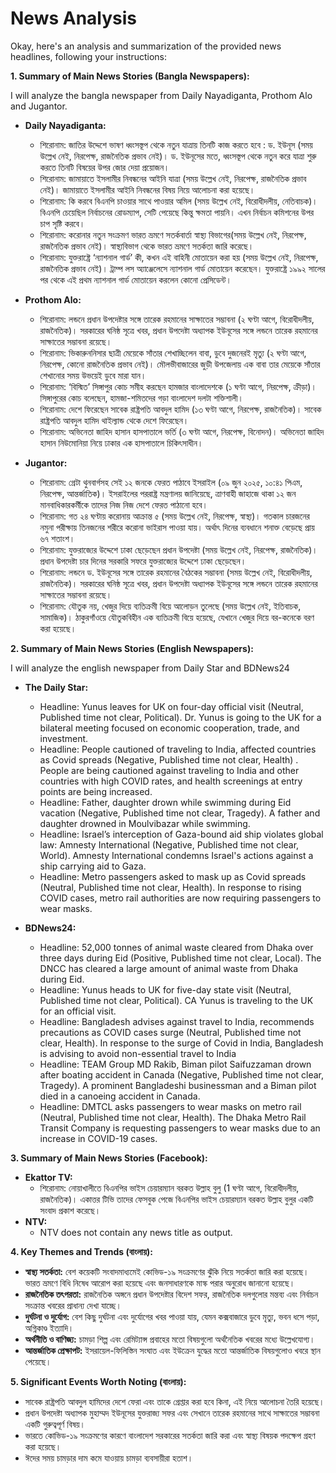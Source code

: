 # News Analysis

Okay, here's an analysis and summarization of the provided news headlines, following your instructions:

**1. Summary of Main News Stories (Bangla Newspapers):**

I will analyze the bangla newspaper from Daily Nayadiganta, Prothom Alo and Jugantor.

*   **Daily Nayadiganta:**
    *   শিরোনাম: জাতির উদ্দেশে ভাষণ ধ্বংসস্তূপ থেকে নতুন যাত্রায় তিনটি কাজ করতে হবে : ড. ইউনূস (সময় উল্লেখ নেই, নিরপেক্ষ, রাজনৈতিক প্রভাব নেই)। ড. ইউনূসের মতে, ধ্বংসস্তূপ থেকে নতুন করে যাত্রা শুরু করতে তিনটি বিষয়ের উপর জোর দেয়া প্রয়োজন।
    *   শিরোনাম: জামায়াতে ইসলামীর নিবন্ধনের আইনি যাত্রা (সময় উল্লেখ নেই, নিরপেক্ষ, রাজনৈতিক প্রভাব নেই)। জামায়াতে ইসলামীর আইনি নিবন্ধনের বিষয় নিয়ে আলোচনা করা হয়েছে।
    *   শিরোনাম: কি করবে বিএনপি চাওয়ার সাথে পাওয়ার অমিল (সময় উল্লেখ নেই, বিরোধীদলীয়, নেতিবাচক)। বিএনপি চেয়েছিল নির্বাচনের রোডম্যাপ, সেটি পেয়েছে কিন্তু ক্ষমতা পায়নি। এখন নির্বাচন কমিশনের উপর চাপ সৃষ্টি করবে।
    *   শিরোনাম: করোনার নতুন সংক্রমণ ভারত ভ্রমণে সতর্কবার্তা স্বাস্থ্য বিভাগের(সময় উল্লেখ নেই, নিরপেক্ষ, রাজনৈতিক প্রভাব নেই)। স্বাস্থ্যবিভাগ থেকে ভারত ভ্রমণে সতর্কতা জারি করেছে।
    *   শিরোনাম: যুক্তরাষ্ট্রে ‘ন্যাশনাল গার্ড’ কী, কখন এই বাহিনী মোতায়েন করা হয় (সময় উল্লেখ নেই, নিরপেক্ষ, রাজনৈতিক প্রভাব নেই)। ট্রাম্প লস অ্যাঞ্জেলেসে ন্যাশনাল গার্ড মোতায়েন করেছেন। যুক্তরাষ্ট্রে ১৯৯২ সালের পর থেকে এই প্রথম ন্যাশনাল গার্ড মোতায়েন করলেন কোনো প্রেসিডেন্ট।

*   **Prothom Alo:**
    *   শিরোনাম: লন্ডনে প্রধান উপদেষ্টার সঙ্গে তারেক রহমানের সাক্ষাতের সম্ভাবনা (২ ঘণ্টা আগে, বিরোধীদলীয়, রাজনৈতিক)। সরকারের ঘনিষ্ঠ সূত্রে খবর, প্রধান উপদেষ্টা অধ্যাপক ইউনূসের সঙ্গে লন্ডনে তারেক রহমানের সাক্ষাতের সম্ভাবনা রয়েছে।
    *   শিরোনাম: ভিকারুননিসার ছাত্রী মেয়েকে সাঁতার শেখাচ্ছিলেন বাবা, ডুবে দুজনেরই মৃত্যু (২ ঘণ্টা আগে, নিরপেক্ষ, কোনো রাজনৈতিক প্রভাব নেই)। মৌলভীবাজারের জুড়ী উপজেলায় এক বাবা তার মেয়েকে সাঁতার শেখানোর সময় উভয়েই ডুবে মারা যান।
    *   শিরোনাম: ‘বিস্মিত’ সিঙ্গাপুর কোচ সমীহ করছেন হামজার বাংলাদেশকে (১ ঘণ্টা আগে, নিরপেক্ষ, ক্রীড়া)। সিঙ্গাপুরের কোচ বলেছেন, হামজা-শমিতদের গড়া বাংলাদেশ দলটা শক্তিশালী।
    *   শিরোনাম: দেশে ফিরেছেন সাবেক রাষ্ট্রপতি আবদুল হামিদ (১৩ ঘণ্টা আগে, নিরপেক্ষ, রাজনৈতিক)। সাবেক রাষ্ট্রপতি আবদুল হামিদ থাইল্যান্ড থেকে দেশে ফিরেছেন।
    *   শিরোনাম: অভিনেতা জাহিদ হাসান হাসপাতালে ভর্তি (৩ ঘণ্টা আগে, নিরপেক্ষ, বিনোদন)। অভিনেতা জাহিদ হাসান নিউমোনিয়া নিয়ে ঢাকার এক হাসপাতালে চিকিৎসাধীন।

*   **Jugantor:**
    *   শিরোনাম: গ্রেটা থুনবার্গসহ সেই ১২ জনকে ফেরত পাঠাবে ইসরাইল (০৯ জুন ২০২৫, ১০:৪১ পিএম, নিরপেক্ষ, আন্তর্জাতিক)। ইসরাইলের পররাষ্ট্র মন্ত্রণালয় জানিয়েছে, ত্রাণবাহী জাহাজে থাকা ১২ জন মানবাধিকারকর্মীকে তাদের নিজ নিজ দেশে ফেরত পাঠানো হবে।
    *   শিরোনাম: গত ২৪ ঘণ্টায় করোনায় আক্রান্ত ৫ (সময় উল্লেখ নেই, নিরপেক্ষ, স্বাস্থ্য)। গতকাল চারজনের নমুনা পরীক্ষায় তিনজনের শরীরে করোনা ভাইরাস পাওয়া যায়। অর্থাৎ দিনের ব্যবধানে শনাক্ত বেড়েছে প্রায় ৬৭ শতাংশ।
    *   শিরোনাম: যুক্তরাজ্যের উদ্দেশে ঢাকা ছেড়েছেন প্রধান উপদেষ্টা (সময় উল্লেখ নেই, নিরপেক্ষ, রাজনৈতিক)। প্রধান উপদেষ্টা চার দিনের সরকারি সফরে যুক্তরাজ্যের উদ্দেশে ঢাকা ছেড়েছেন।
    *   শিরোনাম: লন্ডনে ড. ইউনূসের সঙ্গে তারেক রহমানের বৈঠকের সম্ভাবনা (সময় উল্লেখ নেই, বিরোধীদলীয়, রাজনৈতিক)। সরকারের ঘনিষ্ঠ সূত্রে খবর, প্রধান উপদেষ্টা অধ্যাপক ইউনূসের সঙ্গে লন্ডনে তারেক রহমানের সাক্ষাতের সম্ভাবনা রয়েছে।
    *   শিরোনাম: যৌতুক নয়, খেজুর দিয়ে ব্যতিক্রমী বিয়ে আলোড়ন তুলেছে (সময় উল্লেখ নেই, ইতিবাচক, সামাজিক)। ঠাকুরগাঁওয়ে যৌতুকবিহীন এক ব্যতিক্রমী বিয়ে হয়েছে, যেখানে খেজুর দিয়ে বর-কনেকে বরণ করা হয়েছে।

**2. Summary of Main News Stories (English Newspapers):**

I will analyze the english newspaper from Daily Star and BDNews24

*   **The Daily Star:**
    *   Headline: Yunus leaves for UK on four-day official visit (Neutral, Published time not clear, Political). Dr. Yunus is going to the UK for a bilateral meeting focused on economic cooperation, trade, and investment.
    *   Headline: People cautioned of traveling to India, affected countries as Covid spreads (Negative, Published time not clear, Health) . People are being cautioned against traveling to India and other countries with high COVID rates, and health screenings at entry points are being increased.
    *   Headline: Father, daughter drown while swimming during Eid vacation (Negative, Published time not clear, Tragedy). A father and daughter drowned in Moulvibazar while swimming.
    *  Headline: Israel’s interception of Gaza-bound aid ship violates global law: Amnesty International (Negative, Published time not clear, World). Amnesty International condemns Israel's actions against a ship carrying aid to Gaza.
    * Headline: Metro passengers asked to mask up as Covid spreads (Neutral, Published time not clear, Health). In response to rising COVID cases, metro rail authorities are now requiring passengers to wear masks.

*   **BDNews24:**
    *   Headline: 52,000 tonnes of animal waste cleared from Dhaka over three days during Eid (Positive, Published time not clear, Local). The DNCC has cleared a large amount of animal waste from Dhaka during Eid.
    *   Headline: Yunus heads to UK for five-day state visit (Neutral, Published time not clear, Political). CA Yunus is traveling to the UK for an official visit.
    * Headline: Bangladesh advises against travel to India, recommends precautions as COVID cases surge (Neutral, Published time not clear, Health). In response to the surge of Covid in India, Bangladesh is advising to avoid non-essential travel to India
    *   Headline: TEAM Group MD Rakib, Biman pilot Saifuzzaman drown after boating accident in Canada (Negative, Published time not clear, Tragedy). A prominent Bangladeshi businessman and a Biman pilot died in a canoeing accident in Canada.
    *   Headline: DMTCL asks passengers to wear masks on metro rail (Neutral, Published time not clear, Health). The Dhaka Metro Rail Transit Company is requesting passengers to wear masks due to an increase in COVID-19 cases.

**3. Summary of Main News Stories (Facebook):**

*   **Ekattor TV:**
    *   শিরোনাম: নোয়াখালীতে বিএনপির ভাইস চেয়ারম্যান বরকত উল্লাহ বুলু (1 ঘণ্টা আগে, বিরোধীদলীয়, রাজনৈতিক)। একাত্তর টিভি তাদের ফেসবুক পেজে বিএনপির ভাইস চেয়ারম্যান বরকত উল্লাহ বুলুর একটি সংবাদ প্রকাশ করেছে।
*   **NTV:**
    *   NTV does not contain any news title as output.

**4. Key Themes and Trends (বাংলায়):**

*   **স্বাস্থ্য সতর্কতা:** বেশ কয়েকটি সংবাদমাধ্যমেই কোভিড-১৯ সংক্রমণের ঝুঁকি নিয়ে সতর্কতা জারি করা হয়েছে। ভারত ভ্রমণে বিধি নিষেধ আরোপ করা হয়েছে এবং জনসাধারণকে মাস্ক পরার অনুরোধ জানানো হয়েছে।
*   **রাজনৈতিক তৎপরতা:** রাজনৈতিক অঙ্গনে প্রধান উপদেষ্টার বিদেশ সফর, রাজনৈতিক দলগুলোর মন্তব্য এবং নির্বাচন সংক্রান্ত খবরের প্রাধান্য দেখা যাচ্ছে।
*   **দুর্ঘটনা ও দুর্যোগ:** বেশ কিছু দুর্ঘটনা এবং দুর্যোগের খবর পাওয়া যায়, যেমন কক্সবাজারে ডুবে মৃত্যু, ভবন ধসে পড়া, অগ্নিকাণ্ড ইত্যাদি।
*   **অর্থনীতি ও বাণিজ্য:** চামড়া শিল্প এবং রেমিট্যান্স প্রবাহের মতো বিষয়গুলো অর্থনৈতিক খবরের মধ্যে উল্লেখযোগ্য।
*   **আন্তর্জাতিক প্রেক্ষাপট:** ইসরায়েল-ফিলিস্তিন সংঘাত এবং ইউক্রেন যুদ্ধের মতো আন্তর্জাতিক বিষয়গুলোও খবরে স্থান পেয়েছে।

**5. Significant Events Worth Noting (বাংলায়):**

*   সাবেক রাষ্ট্রপতি আবদুল হামিদের দেশে ফেরা এবং তাকে গ্রেপ্তার করা হবে কিনা, এই নিয়ে আলোচনা তৈরি হয়েছে।
*   প্রধান উপদেষ্টা অধ্যাপক মুহাম্মদ ইউনূসের যুক্তরাজ্য সফর এবং সেখানে তারেক রহমানের সাথে সাক্ষাতের সম্ভাবনা একটি গুরুত্বপূর্ণ বিষয়।
*   ভারতে কোভিড-১৯ সংক্রমণের কারণে বাংলাদেশ সরকারের সতর্কতা জারি করা এবং স্বাস্থ্য বিষয়ক পদক্ষেপ গ্রহণ করা হয়েছে।
*   ঈদের সময় চামড়ার দাম কমে যাওয়ায় চামড়া ব্যবসায়ীরা হতাশ।

